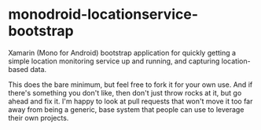 monodroid-locationservice-bootstrap
===================================

Xamarin (Mono for Android) bootstrap application for quickly getting a simple location monitoring service up and running, and capturing location-based data.

This does the bare minimum, but feel free to fork it for your own use. And if there's something you don't like, then don't just throw rocks at it, but go ahead and fix it. I'm happy to look at pull requests that won't move it too far away from being a generic, base system that people can use to leverage their own projects.
